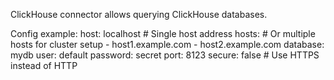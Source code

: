 ClickHouse connector allows querying ClickHouse databases.

Config example:
    host: localhost      # Single host address
    hosts:              # Or multiple hosts for cluster setup
      - host1.example.com
      - host2.example.com
    database: mydb
    user: default
    password: secret
    port: 8123
    secure: false       # Use HTTPS instead of HTTP 